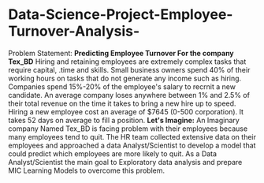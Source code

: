 # Data-Science-Project-Employee-Turnover-Analysis-

Problem Statement: **Predicting Employee Turnover For the company Tex_BD**
Hiring and retaining employees are extremely complex tasks that require capital, .time and skills.
Small business owners spend 40% of their working hours on tasks that do not generate any income such as hiring.
Companies spend 15%-20% of the employee's salary to recrnit a new candidate.
An average company loses anywhere between 1% and 2.5% of their total revenue on the time it takes to bring a new hire up to speed.
Hiring a new employee cost an average of $7645 (0-500 corporation).
It takes 52 days on average to fill a position.
**Let's Imagine:**
An Imaginary company Named Tex_BD is facing problem with their employees because many employees tend to quit.
The HR team collected extensive data on their employees and approached a data Analyst/Scientist to develop a model that could predict which employees are more likely to quit.
As a Data Analyst/Scientist the main goal to Exploratory data analysis and prepare MIC Learning Models to overcome this problem.
